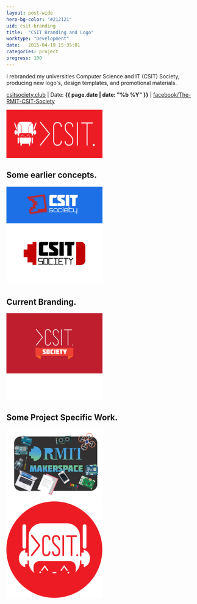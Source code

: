 ```yaml
---
layout: post-wide
hero-bg-color: "#212121"
uid: csit-branding
title:  "CSIT Branding and Logo"
worktype: "Development"
date:   2015-04-19 15:35:01
categories: project
progress: 100
---
```


<p>
	I rebranded my universities Computer Science and IT (CSIT) Society, producing new logo's, design templates, and promotional materials.
</p>

<p class="meta">
  <a href="http://csitsociety.club">csitsociety.club</a> | Date: <strong>{{ page.date | date: "%b %Y" }}</strong> | <a href="https://www.facebook.com/The-RMIT-CSIT-Society-418548611524092/">facebook/The-RMIT-CSIT-Society</a>
</p>

<div class="showcase">
  <img style="width:50%" src="/images/portfolio/csit-branding/1.png" alt="">
  <h2>Some earlier concepts.</h2>
  <img style="width:50%" src="/images/portfolio/csit-branding/2.jpg" alt="">
  <img style="width:50%" src="/images/portfolio/csit-branding/3.png" alt="">
  <h2>Current Branding.</h2>
  <img style="width:50%" src="/images/portfolio/csit-branding/6.png" alt="">
  <h2>Some Project Specific Work.</h2>
  <img style="width:50%" src="/images/portfolio/csit-branding/4.png" alt="">
  <img style="width:50%" src="/images/portfolio/csit-branding/5.png" alt="">
</div>
